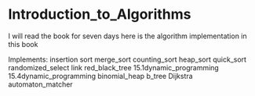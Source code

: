 # Introduction_to_Algorithms

I will read the book <Introduction to algorithm> for seven days
here is the algorithm implementation in this book

Implements:
	insertion sort
	merge_sort
	counting_sort
	heap_sort
	quick_sort
	randomized_select
	link
	red_black_tree
	15.1dynamic_programming
	15.4dynamic_programming
	binomial_heap
	b_tree
	Dijkstra
	automaton_matcher
